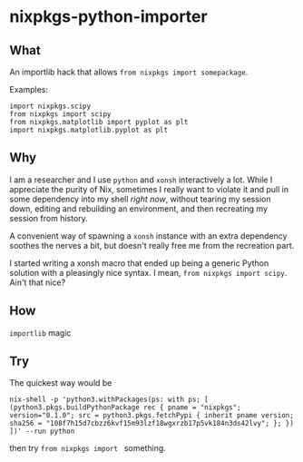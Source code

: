 # nixpkgs-python-importer

## What

An importlib hack that allows `from nixpkgs import somepackage`.

Examples:

    import nixpkgs.scipy
    from nixpkgs import scipy
    from nixpkgs.matplotlib import pyplot as plt
    import nixpkgs.matplotlib.pyplot as plt


## Why

I am a researcher and I use `python` and `xonsh` interactively a lot.
While I appreciate the purity of Nix, sometimes I really want to violate it
and pull in some dependency into my shell *right now*,
without tearing my session down, editing and rebuilding an environment,
and then recreating my session from history.

A convenient way of spawning a `xonsh` instance with an extra dependency
soothes the nerves a bit, but doesn't really free me from the recreation part.

I started writing a xonsh macro that ended up being a generic Python solution
with a pleasingly nice syntax. I mean, `from nixpkgs import scipy`.
Ain't that nice?


## How

`importlib` magic

## Try

The quickest way would be

```
nix-shell -p 'python3.withPackages(ps: with ps; [ (python3.pkgs.buildPythonPackage rec { pname = "nixpkgs"; version="0.1.0"; src = python3.pkgs.fetchPypi { inherit pname version; sha256 = "108f7h15d7cbzz6kvf15m93lzf18wgxrzb17p5vk184n3ds42lvy"; }; }) ])' --run python
```

then try `from nixpkgs import ` something.

